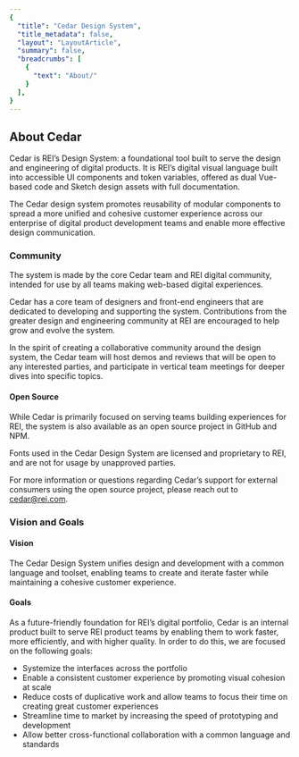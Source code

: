 ```yaml
---
{
  "title": "Cedar Design System",
  "title_metadata": false,
  "layout": "LayoutArticle",
  "summary": false,
  "breadcrumbs": [
    {
      "text": "About/"
    }
  ],
}
---
```


<cdr-doc-table-of-contents-shell>

## About Cedar

Cedar is REI’s Design System: a foundational tool built to serve the design and engineering of digital products. It is REI’s digital visual language built into accessible UI components and token variables, offered as dual Vue-based code and Sketch design assets with full documentation.

<cdr-img :src="$withBase(`/about/cedar1.png`)" alt="Cedar provides design assets for sketch, Vue.js components and the documentation to use them."/>

The Cedar design system promotes reusability of modular components to spread a more unified and cohesive customer experience across our enterprise of digital product development teams and enable more effective design communication.

### Community

The system is made by the core Cedar team and REI digital community, intended for use by all teams making web-based digital experiences.

Cedar has a core team of designers and front-end engineers that are dedicated to developing and supporting the system. Contributions from the greater design and engineering community at REI are encouraged to help grow and evolve the system.

In the spirit of creating a collaborative community around the design system, the Cedar team will host demos and reviews that will be open to any interested parties, and participate in vertical team meetings for deeper dives into specific topics. 

#### Open Source

While Cedar is primarily focused on serving teams building experiences for REI, the system is also available as an open source project in GitHub and NPM.

Fonts used in the Cedar Design System are licensed and proprietary to REI, and are not for usage by unapproved parties. 

For more information or questions regarding Cedar’s support for external consumers using the open source project, please reach out to [cedar@rei.com](mailto:cedar@rei.com).  

### Vision and Goals

#### Vision

The Cedar Design System unifies design and development with a common language and toolset, enabling teams to create and iterate faster while maintaining a cohesive customer experience. 

#### Goals

As a future-friendly foundation for REI’s digital portfolio, Cedar is an internal product built to serve REI product teams by enabling them to work faster, more efficiently, and with higher quality. In order to do this, we are focused on the following goals:

- Systemize the interfaces across the portfolio
- Enable a consistent customer experience by promoting visual cohesion at scale
- Reduce costs of duplicative work and allow teams to focus their time on creating great customer experiences 
- Streamline time to market by increasing the speed of prototyping and development
- Allow better cross-functional collaboration with a common language and standards

</cdr-doc-table-of-contents-shell>
